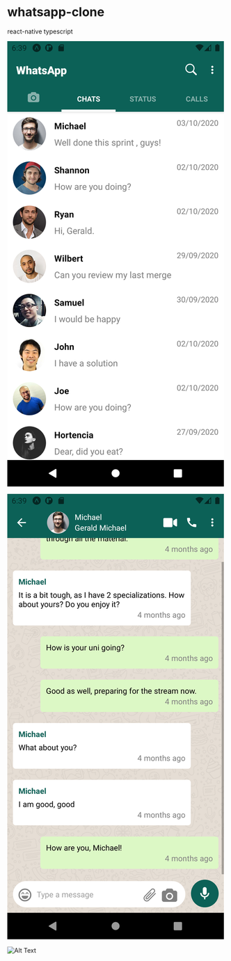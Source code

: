 # whatsapp-clone
react-native typescript


![Alt Text](https://raw.githubusercontent.com/ecusee/whatsapp-clone/master/Screenshot1.png)

![Alt Text](https://raw.githubusercontent.com/ecusee/whatsapp-clone/master/Screenshot2.png)

![Alt Text](https://raw.githubusercontent.com/ecusee/whatsapp-clone/master/screen.gif)
